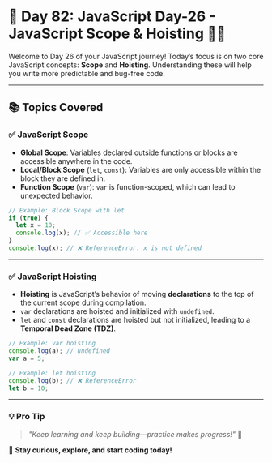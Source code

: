 # 🚀 Day 82: JavaScript Day-26 - JavaScript Scope & Hoisting 👨‍💻

Welcome to Day 26 of your JavaScript journey! Today’s focus is on two core JavaScript concepts: **Scope** and **Hoisting**. Understanding these will help you write more predictable and bug-free code.

---

## 📚 Topics Covered

### ✅ JavaScript Scope

- **Global Scope**: Variables declared outside functions or blocks are accessible anywhere in the code.
- **Local/Block Scope** (`let`, `const`): Variables are only accessible within the block they are defined in.
- **Function Scope** (`var`): `var` is function-scoped, which can lead to unexpected behavior.

```js
// Example: Block Scope with let
if (true) {
  let x = 10;
  console.log(x); // ✅ Accessible here
}
console.log(x); // ❌ ReferenceError: x is not defined
```

---

### ✅ JavaScript Hoisting

- **Hoisting** is JavaScript’s behavior of moving **declarations** to the top of the current scope during compilation.
- `var` declarations are hoisted and initialized with `undefined`.
- `let` and `const` declarations are hoisted but not initialized, leading to a **Temporal Dead Zone (TDZ)**.

```js
// Example: var hoisting
console.log(a); // undefined
var a = 5;

// Example: let hoisting
console.log(b); // ❌ ReferenceError
let b = 10;
```

---

### 💡 **Pro Tip**

> _"Keep learning and keep building—practice makes progress!"_ 💪

🚀 **Stay curious, explore, and start coding today!**

